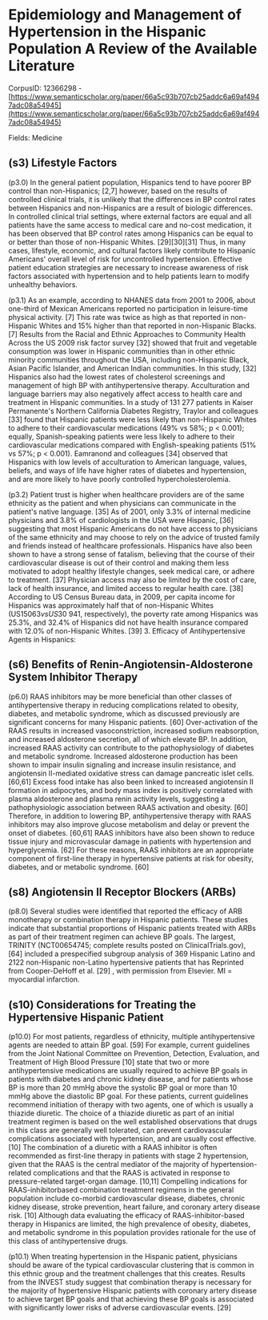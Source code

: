 # Epidemiology and Management of Hypertension in the Hispanic Population A Review of the Available Literature

CorpusID: 12366298 - [https://www.semanticscholar.org/paper/66a5c93b707cb25addc6a69af4947adc08a54945](https://www.semanticscholar.org/paper/66a5c93b707cb25addc6a69af4947adc08a54945)

Fields: Medicine

## (s3) Lifestyle Factors
(p3.0) In the general patient population, Hispanics tend to have poorer BP control than non-Hispanics; [2,7] however, based on the results of controlled clinical trials, it is unlikely that the differences in BP control rates between Hispanics and non-Hispanics are a result of biologic differences. In controlled clinical trial settings, where external factors are equal and all patients have the same access to medical care and no-cost medication, it has been observed that BP control rates among Hispanics can be equal to or better than those of non-Hispanic Whites. [29][30][31] Thus, in many cases, lifestyle, economic, and cultural factors likely contribute to Hispanic Americans' overall level of risk for uncontrolled hypertension. Effective patient education strategies are necessary to increase awareness of risk factors associated with hypertension and to help patients learn to modify unhealthy behaviors.

(p3.1) As an example, according to NHANES data from 2001 to 2006, about one-third of Mexican Americans reported no participation in leisure-time physical activity. [7] This rate was twice as high as that reported in non-Hispanic Whites and 15% higher than that reported in non-Hispanic Blacks. [7] Results from the Racial and Ethnic Approaches to Community Health Across the US 2009 risk factor survey [32] showed that fruit and vegetable consumption was lower in Hispanic communities than in other ethnic minority communities throughout the USA, including non-Hispanic Black, Asian Pacific Islander, and American Indian communities. In this study, [32] Hispanics also had the lowest rates of cholesterol screenings and management of high BP with antihypertensive therapy. Acculturation and language barriers may also negatively affect access to health care and treatment in Hispanic communities. In a study of 131 277 patients in Kaiser Permanente's Northern California Diabetes Registry, Traylor and colleagues [33] found that Hispanic patients were less likely than non-Hispanic Whites to adhere to their cardiovascular medications (49% vs 58%; p < 0.001); equally, Spanish-speaking patients were less likely to adhere to their cardiovascular medications compared with English-speaking patients (51% vs 57%; p < 0.001). Eamranond and colleagues [34] observed that Hispanics with low levels of acculturation to American language, values, beliefs, and ways of life have higher rates of diabetes and hypertension, and are more likely to have poorly controlled hypercholesterolemia.

(p3.2) Patient trust is higher when healthcare providers are of the same ethnicity as the patient and when physicians can communicate in the patient's native language. [35] As of 2001, only 3.3% of internal medicine physicians and 3.8% of cardiologists in the USA were Hispanic, [36] suggesting that most Hispanic Americans do not have access to physicians of the same ethnicity and may choose to rely on the advice of trusted family and friends instead of healthcare professionals. Hispanics have also been shown to have a strong sense of fatalism, believing that the course of their cardiovascular disease is out of their control and making them less motivated to adopt healthy lifestyle changes, seek medical care, or adhere to treatment. [37] Physician access may also be limited by the cost of care, lack of health insurance, and limited access to regular health care. [38] According to US Census Bureau data, in 2009, per capita income for Hispanics was approximately half that of non-Hispanic Whites (US$15 063 vs US$30 941, respectively), the poverty rate among Hispanics was 25.3%, and 32.4% of Hispanics did not have health insurance compared with 12.0% of non-Hispanic Whites. [39] 3. Efficacy of Antihypertensive Agents in Hispanics:
## (s6) Benefits of Renin-Angiotensin-Aldosterone System Inhibitor Therapy
(p6.0) RAAS inhibitors may be more beneficial than other classes of antihypertensive therapy in reducing complications related to obesity, diabetes, and metabolic syndrome, which as discussed previously are significant concerns for many Hispanic patients. [60] Over-activation of the RAAS results in increased vasoconstriction, increased sodium reabsorption, and increased aldosterone secretion, all of which elevate BP. In addition, increased RAAS activity can contribute to the pathophysiology of diabetes and metabolic syndrome. Increased aldosterone production has been shown to impair insulin signaling and increase insulin resistance, and angiotensin II-mediated oxidative stress can damage pancreatic islet cells. [60,61] Excess food intake has also been linked to increased angiotensin II formation in adipocytes, and body mass index is positively correlated with plasma aldosterone and plasma renin activity levels, suggesting a pathophysiologic association between RAAS activation and obesity. [60] Therefore, in addition to lowering BP, antihypertensive therapy with RAAS inhibitors may also improve glucose metabolism and delay or prevent the onset of diabetes. [60,61] RAAS inhibitors have also been shown to reduce tissue injury and microvascular damage in patients with hypertension and hyperglycemia. [62] For these reasons, RAAS inhibitors are an appropriate component of first-line therapy in hypertensive patients at risk for obesity, diabetes, and or metabolic syndrome. [60] 
## (s8) Angiotensin II Receptor Blockers (ARBs)
(p8.0) Several studies were identified that reported the efficacy of ARB monotherapy or combination therapy in Hispanic patients. These studies indicate that substantial proportions of Hispanic patients treated with ARBs as part of their treatment regimen can achieve BP goals. The largest, TRINITY (NCT00654745; complete results posted on ClinicalTrials.gov), [64] included a prespecified subgroup analysis of 369 Hispanic Latino and 2122 non-Hispanic non-Latino hypertensive patients that has Reprinted from Cooper-DeHoff et al. [29] , with permission from Elsevier. MI = myocardial infarction.
## (s10) Considerations for Treating the Hypertensive Hispanic Patient
(p10.0) For most patients, regardless of ethnicity, multiple antihypertensive agents are needed to attain BP goal. [59] For example, current guidelines from the Joint National Committee on Prevention, Detection, Evaluation, and Treatment of High Blood Pressure [10] state that two or more antihypertensive medications are usually required to achieve BP goals in patients with diabetes and chronic kidney disease, and for patients whose BP is more than 20 mmHg above the systolic BP goal or more than 10 mmHg above the diastolic BP goal. For these patients, current guidelines recommend initiation of therapy with two agents, one of which is usually a thiazide diuretic. The choice of a thiazide diuretic as part of an initial treatment regimen is based on the well established observations that drugs in this class are generally well tolerated, can prevent cardiovascular complications associated with hypertension, and are usually cost effective. [10] The combination of a diuretic with a RAAS inhibitor is often recommended as first-line therapy in patients with stage 2 hypertension, given that the RAAS is the central mediator of the majority of hypertension-related complications and that the RAAS is activated in response to pressure-related target-organ damage. [10,11] Compelling indications for RAAS-inhibitorbased combination treatment regimens in the general population include co-morbid cardiovascular disease, diabetes, chronic kidney disease, stroke prevention, heart failure, and coronary artery disease risk. [10] Although data evaluating the efficacy of RAAS-inhibitor-based therapy in Hispanics are limited, the high prevalence of obesity, diabetes, and metabolic syndrome in this population provides rationale for the use of this class of antihypertensive drugs.

(p10.1) When treating hypertension in the Hispanic patient, physicians should be aware of the typical cardiovascular clustering that is common in this ethnic group and the treatment challenges that this creates. Results from the INVEST study suggest that combination therapy is necessary for the majority of hypertensive Hispanic patients with coronary artery disease to achieve target BP goals and that achieving these BP goals is associated with significantly lower risks of adverse cardiovascular events. [29] 
